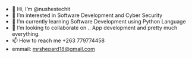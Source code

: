 - 👋 Hi, I’m @nushestechit
- 👀 I’m interested in Software Development and Cyber Security
- 🌱 I’m currently learning Software Development using Python Language
- 💞️ I’m looking to collaborate on .. App development and pretty much everything.
- 📫 How to reach me +263 779774458
- emmail: mrshepard18@gmail.com

<!---
nushestechit/nushestechit is a ✨ special ✨ repository because its `README.md` (this file) appears on your GitHub profile.
You can click the Preview link to take a look at your changes.
--->
